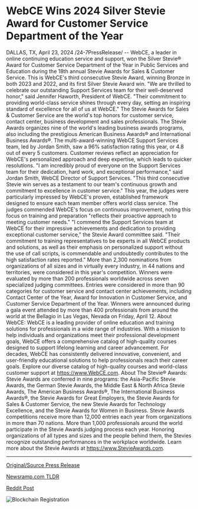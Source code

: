 # WebCE Wins 2024 Silver Stevie Award for Customer Service Department of the Year

DALLAS, TX, April 23, 2024 /24-7PressRelease/ -- WebCE, a leader in online continuing education service and support, won the Silver Stevie® Award for Customer Service Department of the Year in Public Services and Education during the 18th annual Stevie Awards for Sales & Customer Service. This is WebCE's third consecutive Stevie Award, winning Bronze in both 2023 and 2022, and its first Silver Stevie Award win.   "We are thrilled to celebrate our outstanding Support Services team for their well-deserved honor," said Jennifer Haworth, President of WebCE. "Their commitment to providing world-class service shines through every day, setting an inspiring standard of excellence for all of us at WebCE."   The Stevie Awards for Sales & Customer Service are the world's top honors for customer service, contact center, business development and sales professionals. The Stevie Awards organizes nine of the world's leading business awards programs, also including the prestigious American Business Awards® and International Business Awards®.   The multi-award-winning WebCE Support Services team, led by Jordan Smith, saw a 96% satisfaction rating this year, or 4.8 out of every 5 customers. Customer reviews reflect an appreciation for WebCE's personalized approach and deep expertise, which leads to quicker resolutions.   "I am incredibly proud of everyone on the Support Services team for their dedication, hard work, and exceptional performance," said Jordan Smith, WebCE Director of Support Services. "This third consecutive Stevie win serves as a testament to our team's continuous growth and commitment to excellence in customer service."   This year, the judges were particularly impressed by WebCE's proven, established framework designed to ensure each team member offers world class service. The judges commended WebCE's focus on continuous improvement, noting this focus on training and preparation "reflects their proactive approach to meeting customer needs."   "I commend the Support Services team at WebCE for their impressive achievements and dedication to providing exceptional customer service," the Stevie Award committee said. "Their commitment to training representatives to be experts in all WebCE products and solutions, as well as their emphasis on personalized support without the use of call scripts, is commendable and undoubtedly contributes to the high satisfaction rates reported."   More than 2,300 nominations from organizations of all sizes and in virtually every industry, in 44 nations and territories, were considered in this year's competition. Winners were evaluated by more than 200 professionals worldwide across seven specialized judging committees. Entries were considered in more than 90 categories for customer service and contact center achievements, including Contact Center of the Year, Award for Innovation in Customer Service, and Customer Service Department of the Year.   Winners were announced during a gala event attended by more than 400 professionals from around the world at the Bellagio in Las Vegas, Nevada on Friday, April 12.  About WebCE:  WebCE is a leading provider of online education and training solutions for professionals in a wide range of industries. With a mission to help individuals and organizations meet their professional development goals, WebCE offers a comprehensive catalog of high-quality courses designed to support lifelong learning and career advancement. For decades, WebCE has consistently delivered innovative, convenient, and user-friendly educational solutions to help professionals reach their career goals. Explore our diverse catalog of high-quality courses and world-class customer support at https://www.WebCE.com.  About The Stevie® Awards:  Stevie Awards are conferred in nine programs: the Asia-Pacific Stevie Awards, the German Stevie Awards, the Middle East & North Africa Stevie Awards, The American Business Awards®, The International Business Awards®, the Stevie Awards for Great Employers, the Stevie Awards for Sales & Customer Service, the new Stevie Awards for Technology Excellence, and the Stevie Awards for Women in Business. Stevie Awards competitions receive more than 12,000 entries each year from organizations in more than 70 nations. More than 1,000 professionals around the world participate in the Stevie Awards judging process each year. Honoring organizations of all types and sizes and the people behind them, the Stevies recognize outstanding performances in the workplace worldwide. Learn more about the Stevie Awards at https://www.StevieAwards.com. 

---

[Original/Source Press Release](https://www.24-7pressrelease.com/press-release/510269/webce-wins-2024-silver-stevie-award-for-customer-service-department-of-the-year)
                    

[Newsramp.com TLDR](None) 



[Reddit Post](https://www.reddit.com/r/AwardsAndRecognition/comments/1cayary/webce_wins_silver_stevie_award_for_customer/) 



![Blockchain Registration](https://cdn.newsramp.app/24-7PressRelease/qrcode/244/23/boldGIXZ.webp)